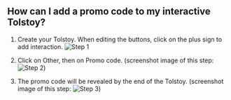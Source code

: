 ## How can I add a promo code to my interactive Tolstoy?

1. Create your Tolstoy. When editing the buttons, click on the plus sign to add interaction. ![Step 1](https://downloads.intercomcdn.com/i/o/888932474/ff52fd691fbc2ed170991a38/image.png)

2. Click on Other, then on Promo code. (screenshot image of this step: ![Step 2](https://downloads.intercomcdn.com/i/o/888932918/fa2752163744fec699a46bb4/image.png))

3. The promo code will be revealed by the end of the Tolstoy. (screenshot image of this step: ![Step 3](https://downloads.intercomcdn.com/i/o/888934250/8a861748d003052c96ecc9e7/image.png))
